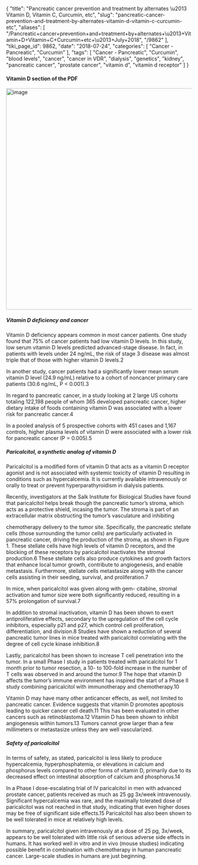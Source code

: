 {
    "title": "Pancreatic cancer prevention and treatment by alternates \u2013 Vitamin D, Vitamin C, Curcumin, etc",
    "slug": "pancreatic-cancer-prevention-and-treatment-by-alternates-vitamin-d-vitamin-c-curcumin-etc",
    "aliases": [
        "/Pancreatic+cancer+prevention+and+treatment+by+alternates+\u2013+Vitamin+D+Vitamin+C+Curcumin+etc+\u2013+July+2018",
        "/9862"
    ],
    "tiki_page_id": 9862,
    "date": "2018-07-24",
    "categories": [
        "Cancer - Pancreatic",
        "Curcumin"
    ],
    "tags": [
        "Cancer - Pancreatic",
        "Curcumin",
        "blood levels",
        "cancer",
        "cancer in VDR",
        "dialysis",
        "genetics",
        "kidney",
        "pancreatic cancer",
        "prostate cancer",
        "vitamin d",
        "vitamin d receptor"
    ]
}


#### Vitamin D section of the PDF

<img src="https://d1bk1kqxc0sym.cloudfront.net/attachments/jpeg/pamcreatic-cancer.jpg" alt="image" width="600">

##### Vitamin D deficiency and cancer

Vitamin D deficiency appears common in most cancer patients. One study found that 75% of cancer patients had low vitamin D levels. In this study, low serum vitamin D levels predicted advanced-stage disease. In fact, in patients with levels under 24 ng/mL, the risk of stage 3 disease was almost triple that of those with higher vitamin D levels.2

In another study, cancer patients had a significantly lower mean serum vitamin D level (24.9 ng/mL) relative to a cohort of noncancer primary care patients (30.6 ng/mL, P < 0.001).3

In regard to pancreatic cancer, in a study looking at 2 large US cohorts totaling 122,198 people of whom 365 developed pancreatic cancer, higher dietary intake of foods containing vitamin D was associated with a lower risk for pancreatic cancer.4

In a pooled analysis of 5 prospective cohorts with 451 cases and 1,167 controls, higher plasma levels of vitamin D were associated with a lower risk for pancreatic cancer (P = 0.005).5

##### Paricalcitol, a synthetic analog of vitamin D

Paricalcitol is a modified form of vitamin D that acts as a vitamin D receptor agonist and is not associated with systemic toxicity of vitamin D resulting in conditions such as hypercalcemia. It is currently available intravenously or orally to treat or prevent hyperparathyroidism in dialysis patients.

Recently, investigators at the Salk Institute for Biological Studies have found that paricalcitol helps break though the pancreatic tumor’s stroma, which acts as a protective shield, incasing the tumor. The stroma is part of an extracellular matrix obstructing the tumor’s vasculature and inhibiting

chemotherapy delivery to the tumor site. Specifically, the pancreatic stellate cells (those surrounding the tumor cells) are particularly activated in pancreatic cancer, driving the production of the stroma, as shown in Figure 1. These stellate cells have high levels of vitamin D receptors, and the blocking of these receptors by paricalcitol inactivates the stromal production.6 These stellate cells also produce cytokines and growth factors that enhance local tumor growth, contribute to angiogenesis, and enable metastasis. Furthermore, stellate cells metastasize along with the cancer cells assisting in their seeding, survival, and proliferation.7

In mice, when paricalcitol was given along with gem- citabine, stromal activation and tumor size were both significantly reduced, resulting in a 57% prolongation of survival.7

In addition to stromal inactivation, vitamin D has been shown to exert antiproliferative effects, secondary to the upregulation of the cell cycle inhibitors, especially p21 and p27, which control cell proliferation, differentiation, and division.8 Studies have shown a reduction of several pancreatic tumor lines in mice treated with paricalcitol correlating with the degree of cell cycle kinase inhibition.8

Lastly, paricalcitol has been shown to increase T cell penetration into the tumor. In a small Phase I study in patients treated with paricalcitol for 1 month prior to tumor resection, a 10- to 100-fold increase in the number of T cells was observed in and around the tumor.9 The hope that vitamin D affects the tumor’s immune environment has inspired the start of a Phase II study combining paricalcitol with immunotherapy and chemotherapy.10

Vitamin D may have many other anticancer effects, as well, not limited to pancreatic cancer. Evidence suggests that vitamin D promotes apoptosis leading to quicker cancer cell death.11 This has been evaluated in other cancers such as retinoblastoma.12 Vitamin D has been shown to inhibit angiogenesis within tumors.13 Tumors cannot grow larger than a few millimeters or metastasize unless they are well vascularized.

##### Safety of paricalcitol

In terms of safety, as stated, paricalcitol is less likely to produce hypercalcemia, hyperphosphatemia, or elevations in calcium and phosphorus levels compared to other forms of vitamin D, primarily due to its decreased effect on intestinal absorption of calcium and phosphorus.14

In a Phase I dose-escalating trial of IV paricalcitol in men with advanced prostate cancer, patients received as much as 25 gg 3x/week intravenously. Significant hypercalcemia was rare, and the maximally tolerated dose of paricalcitol was not reached in that study, indicating that even higher doses may be free of significant side effects.15 Paricalcitol has also been shown to be well tolerated in mice at relatively high levels.

In summary, paricalcitol given intravenously at a dose of 25 pg, 3x/week, appears to be well tolerated with little risk of serious adverse side effects in humans. It has worked well in vitro and in vivo (mouse studies) indicating possible benefit in combination with chemotherapy in human pancreatic cancer. Large-scale studies in humans are just beginning.